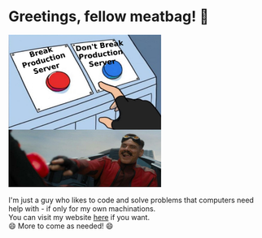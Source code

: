<h1>Greetings, fellow meatbag! 👋</h1>

<img src="prez_butt.jpg" alt="Funny meme pic" title="I feel I have more in common with Robotnik than Sonic these days." width=300px height=300px>

I'm just a guy who likes to code and solve problems that computers need help with - if only for my own machinations.<br>
You can visit my website [here](https://hexadeci-male.github.io) if you want.<br>
😄 More to come as needed! 😄

<!--
**ptthhhhbbbb** is a ✨ _special_ ✨ repository because its `README.md` (this file) appears on your GitHub profile.

Here are some ideas to get you started:

- 🔭 I’m currently working on ...
- 🌱 I’m currently learning ...
- 👯 I’m looking to collaborate on ...
- 🤔 I’m looking for help with ...
- 💬 Ask me about ...
- 📫 How to reach me: ...
- 😄 Pronouns: ...
- ⚡ Fun fact: ...
-->
